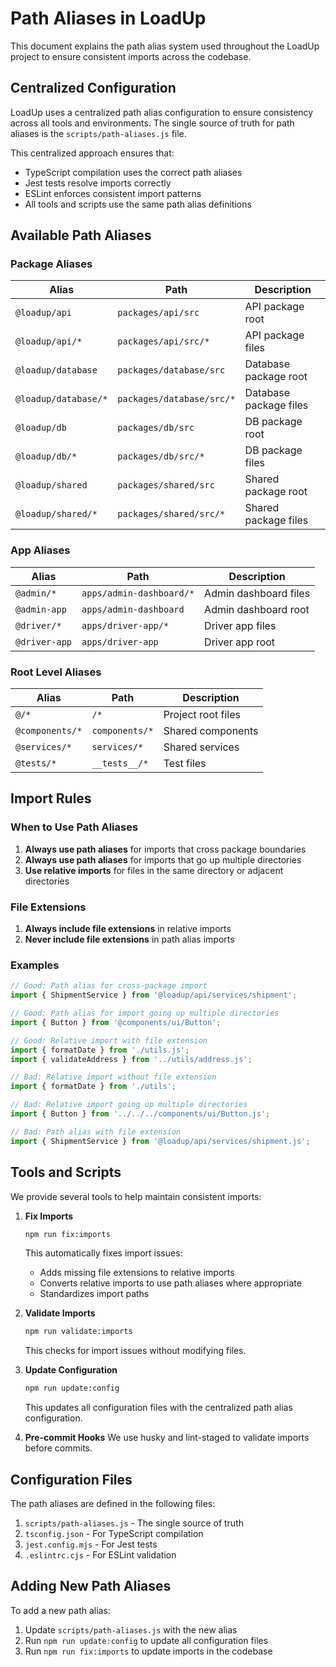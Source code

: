 # Path Aliases in LoadUp

This document explains the path alias system used throughout the LoadUp project to ensure consistent imports across the codebase.

## Centralized Configuration

LoadUp uses a centralized path alias configuration to ensure consistency across all tools and environments. The single source of truth for path aliases is the `scripts/path-aliases.js` file.

This centralized approach ensures that:
- TypeScript compilation uses the correct path aliases
- Jest tests resolve imports correctly
- ESLint enforces consistent import patterns
- All tools and scripts use the same path alias definitions

## Available Path Aliases

### Package Aliases

| Alias | Path | Description |
|-------|------|-------------|
| `@loadup/api` | `packages/api/src` | API package root |
| `@loadup/api/*` | `packages/api/src/*` | API package files |
| `@loadup/database` | `packages/database/src` | Database package root |
| `@loadup/database/*` | `packages/database/src/*` | Database package files |
| `@loadup/db` | `packages/db/src` | DB package root |
| `@loadup/db/*` | `packages/db/src/*` | DB package files |
| `@loadup/shared` | `packages/shared/src` | Shared package root |
| `@loadup/shared/*` | `packages/shared/src/*` | Shared package files |

### App Aliases

| Alias | Path | Description |
|-------|------|-------------|
| `@admin/*` | `apps/admin-dashboard/*` | Admin dashboard files |
| `@admin-app` | `apps/admin-dashboard` | Admin dashboard root |
| `@driver/*` | `apps/driver-app/*` | Driver app files |
| `@driver-app` | `apps/driver-app` | Driver app root |

### Root Level Aliases

| Alias | Path | Description |
|-------|------|-------------|
| `@/*` | `/*` | Project root files |
| `@components/*` | `components/*` | Shared components |
| `@services/*` | `services/*` | Shared services |
| `@tests/*` | `__tests__/*` | Test files |

## Import Rules

### When to Use Path Aliases

1. **Always use path aliases** for imports that cross package boundaries
2. **Always use path aliases** for imports that go up multiple directories
3. **Use relative imports** for files in the same directory or adjacent directories

### File Extensions

1. **Always include file extensions** in relative imports
2. **Never include file extensions** in path alias imports

### Examples

```typescript
// Good: Path alias for cross-package import
import { ShipmentService } from '@loadup/api/services/shipment';

// Good: Path alias for import going up multiple directories
import { Button } from '@components/ui/Button';

// Good: Relative import with file extension
import { formatDate } from './utils.js';
import { validateAddress } from '../utils/address.js';

// Bad: Relative import without file extension
import { formatDate } from './utils';

// Bad: Relative import going up multiple directories
import { Button } from '../../../components/ui/Button.js';

// Bad: Path alias with file extension
import { ShipmentService } from '@loadup/api/services/shipment.js';
```

## Tools and Scripts

We provide several tools to help maintain consistent imports:

1. **Fix Imports**
   ```bash
   npm run fix:imports
   ```
   This automatically fixes import issues:
   - Adds missing file extensions to relative imports
   - Converts relative imports to use path aliases where appropriate
   - Standardizes import paths

2. **Validate Imports**
   ```bash
   npm run validate:imports
   ```
   This checks for import issues without modifying files.

3. **Update Configuration**
   ```bash
   npm run update:config
   ```
   This updates all configuration files with the centralized path alias configuration.

4. **Pre-commit Hooks**
   We use husky and lint-staged to validate imports before commits.

## Configuration Files

The path aliases are defined in the following files:

1. `scripts/path-aliases.js` - The single source of truth
2. `tsconfig.json` - For TypeScript compilation
3. `jest.config.mjs` - For Jest tests
4. `.eslintrc.cjs` - For ESLint validation

## Adding New Path Aliases

To add a new path alias:

1. Update `scripts/path-aliases.js` with the new alias
2. Run `npm run update:config` to update all configuration files
3. Run `npm run fix:imports` to update imports in the codebase 